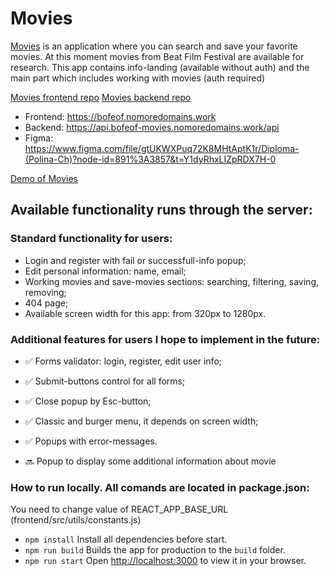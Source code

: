 # Movies

[Movies](https://bofeof.nomoredomains.work) is an application where you can search and save your favorite movies. At this moment movies from Beat Film Festival are available for research. This app contains info-landing (available without auth) and the main part which includes working with movies (auth required)

[Movies frontend repo](https://github.com/bofeof/movies-explorer-frontend)
[Movies backend repo](https://github.com/bofeof/movies-explorer-api)

- Frontend: https://bofeof.nomoredomains.work
- Backend: https://api.bofeof-movies.nomoredomains.work/api
- Figma: https://www.figma.com/file/gtUKWXPuq72K8MHtAptK1r/Diploma-(Polina-Ch)?node-id=891%3A3857&t=Y1dyRhxLIZpRDX7H-0

[Demo of Movies](https://github.com/bofeof/movies-explorer-frontend/issues/25)

## Available functionality runs through the server:

### Standard functionality for users:

- Login and register with fail or successfull-info popup;
- Edit personal information: name, email;
- Working movies and save-movies sections: searching, filtering, saving, removing;
- 404 page;
- Available screen width for this app: from 320px to 1280px.

### Additional features for users I hope to implement in the future:

- ✅ Forms validator: login, register, edit user info;
- ✅ Submit-buttons control for all forms;
- ✅ Close popup by Esc-button;
- ✅ Classic and burger menu, it depends on screen width;
- ✅ Popups with error-messages.

- 🔜 Popup to display some additional information about movie

### How to run locally. All comands are located in package.json:

You need to change value of REACT_APP_BASE_URL (frontend/src/utils/constants.js)

- `npm install` Install all dependencies before start.
- `npm run build` Builds the app for production to the `build` folder.
- `npm run start` Open [http://localhost:3000](http://localhost:3000) to view it in your browser.
